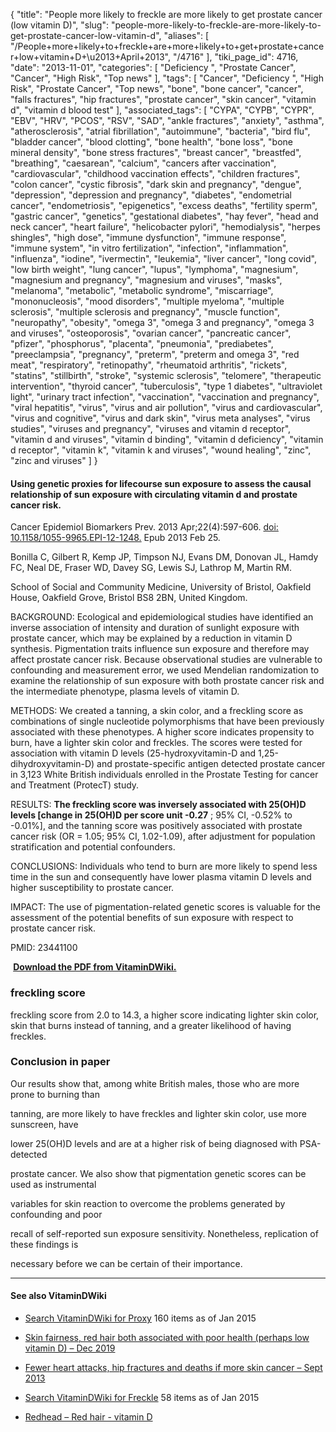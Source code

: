 {
    "title": "People more likely to freckle are more likely to get prostate cancer (low vitamin D)",
    "slug": "people-more-likely-to-freckle-are-more-likely-to-get-prostate-cancer-low-vitamin-d",
    "aliases": [
        "/People+more+likely+to+freckle+are+more+likely+to+get+prostate+cancer+low+vitamin+D+\u2013+April+2013",
        "/4716"
    ],
    "tiki_page_id": 4716,
    "date": "2013-11-01",
    "categories": [
        "Deficiency ",
        "Prostate Cancer",
        "Cancer",
        "High Risk",
        "Top news"
    ],
    "tags": [
        "Cancer",
        "Deficiency ",
        "High Risk",
        "Prostate Cancer",
        "Top news",
        "bone",
        "bone cancer",
        "cancer",
        "falls fractures",
        "hip fractures",
        "prostate cancer",
        "skin cancer",
        "vitamin d",
        "vitamin d blood test"
    ],
    "associated_tags": [
        "CYPA",
        "CYPB",
        "CYPR",
        "EBV",
        "HRV",
        "PCOS",
        "RSV",
        "SAD",
        "ankle fractures",
        "anxiety",
        "asthma",
        "atherosclerosis",
        "atrial fibrillation",
        "autoimmune",
        "bacteria",
        "bird flu",
        "bladder cancer",
        "blood clotting",
        "bone health",
        "bone loss",
        "bone mineral density",
        "bone stress fractures",
        "breast cancer",
        "breastfed",
        "breathing",
        "caesarean",
        "calcium",
        "cancers after vaccination",
        "cardiovascular",
        "childhood vaccination effects",
        "children fractures",
        "colon cancer",
        "cystic fibrosis",
        "dark skin and pregnancy",
        "dengue",
        "depression",
        "depression and pregnancy",
        "diabetes",
        "endometrial cancer",
        "endometriosis",
        "epigenetics",
        "excess deaths",
        "fertility sperm",
        "gastric cancer",
        "genetics",
        "gestational diabetes",
        "hay fever",
        "head and neck cancer",
        "heart failure",
        "helicobacter pylori",
        "hemodialysis",
        "herpes shingles",
        "high dose",
        "immune dysfunction",
        "immune response",
        "immune system",
        "in vitro fertilization",
        "infection",
        "inflammation",
        "influenza",
        "iodine",
        "ivermectin",
        "leukemia",
        "liver cancer",
        "long covid",
        "low birth weight",
        "lung cancer",
        "lupus",
        "lymphoma",
        "magnesium",
        "magnesium and pregnancy",
        "magnesium and viruses",
        "masks",
        "melanoma",
        "metabolic",
        "metabolic syndrome",
        "miscarriage",
        "mononucleosis",
        "mood disorders",
        "multiple myeloma",
        "multiple sclerosis",
        "multiple sclerosis and pregnancy",
        "muscle function",
        "neuropathy",
        "obesity",
        "omega 3",
        "omega 3 and pregnancy",
        "omega 3 and viruses",
        "osteoporosis",
        "ovarian cancer",
        "pancreatic cancer",
        "pfizer",
        "phosphorus",
        "placenta",
        "pneumonia",
        "prediabetes",
        "preeclampsia",
        "pregnancy",
        "preterm",
        "preterm and omega 3",
        "red meat",
        "respiratory",
        "retinopathy",
        "rheumatoid arthritis",
        "rickets",
        "statins",
        "stillbirth",
        "stroke",
        "systemic sclerosis",
        "telomere",
        "therapeutic intervention",
        "thyroid cancer",
        "tuberculosis",
        "type 1 diabetes",
        "ultraviolet light",
        "urinary tract infection",
        "vaccination",
        "vaccination and pregnancy",
        "viral hepatitis",
        "virus",
        "virus and air pollution",
        "virus and cardiovascular",
        "virus and cognitive",
        "virus and dark skin",
        "virus meta analyses",
        "virus studies",
        "viruses and pregnancy",
        "viruses and vitamin d receptor",
        "vitamin d and viruses",
        "vitamin d binding",
        "vitamin d deficiency",
        "vitamin d receptor",
        "vitamin k",
        "vitamin k and viruses",
        "wound healing",
        "zinc",
        "zinc and viruses"
    ]
}


#### Using genetic proxies for lifecourse sun exposure to assess the causal relationship of sun exposure with circulating vitamin d and prostate cancer risk.

Cancer Epidemiol Biomarkers Prev. 2013 Apr;22(4):597-606. [doi: 10.1158/1055-9965.EPI-12-1248.](https://doi.org/10.1158/1055-9965.EPI-12-1248.) Epub 2013 Feb 25.

Bonilla C, Gilbert R, Kemp JP, Timpson NJ, Evans DM, Donovan JL, Hamdy FC, Neal DE, Fraser WD, Davey SG, Lewis SJ, Lathrop M, Martin RM.

School of Social and Community Medicine, University of Bristol, Oakfield House, Oakfield Grove, Bristol BS8 2BN, United Kingdom.

BACKGROUND: Ecological and epidemiological studies have identified an inverse association of intensity and duration of sunlight exposure with prostate cancer, which may be explained by a reduction in vitamin D synthesis. Pigmentation traits influence sun exposure and therefore may affect prostate cancer risk. Because observational studies are vulnerable to confounding and measurement error, we used Mendelian randomization to examine the relationship of sun exposure with both prostate cancer risk and the intermediate phenotype, plasma levels of vitamin D.

METHODS: We created a tanning, a skin color, and a freckling score as combinations of single nucleotide polymorphisms that have been previously associated with these phenotypes. A higher score indicates propensity to burn, have a lighter skin color and freckles. The scores were tested for association with vitamin D levels (25-hydroxyvitamin-D and 1,25-dihydroxyvitamin-D) and prostate-specific antigen detected prostate cancer in 3,123 White British individuals enrolled in the Prostate Testing for cancer and Treatment (ProtecT) study.

RESULTS:  **The freckling score was inversely associated with 25(OH)D levels [change in 25(OH)D per score unit -0.27** ; 95% CI, -0.52% to -0.01%], and the tanning score was positively associated with prostate cancer risk (OR = 1.05; 95% CI, 1.02-1.09), after adjustment for population stratification and potential confounders.

CONCLUSIONS: Individuals who tend to burn are more likely to spend less time in the sun and consequently have lower plasma vitamin D levels and higher susceptibility to prostate cancer.

IMPACT: The use of pigmentation-related genetic scores is valuable for the assessment of the potential benefits of sun exposure with respect to prostate cancer risk.

PMID:     23441100

 **<i class="fas fa-file-pdf" style="margin-right: 0.3em;"></i><a href="https://d378j1rmrlek7x.cloudfront.net/attachments/pdf/freckle-and-prostate-cancer.pdf">Download the PDF from VitaminDWiki.</a>** 

### freckling score

freckling score from 2.0 to 14.3, a higher score indicating lighter skin color, skin that burns instead of tanning, and a greater likelihood of having freckles.

### Conclusion in paper

Our results show that, among white British males, those who are more prone to burning than

tanning, are more likely to have freckles and lighter skin color, use more sunscreen, have

lower 25(OH)D levels and are at a higher risk of being diagnosed with PSA-detected

prostate cancer. We also show that pigmentation genetic scores can be used as instrumental

variables for skin reaction to overcome the problems generated by confounding and poor

recall of self-reported sun exposure sensitivity. Nonetheless, replication of these findings is

necessary before we can be certain of their importance.

---

#### See also VitaminDWiki

* [Search VitaminDWiki for Proxy](https://www.VitaminDWiki.com/Search+Results?hl=en&oe=UTF-8&ie=UTF-8&btnG=Google+Search&googles.x=0&googles.y=0&q=proxy&domains=VitaminDWiki.com&sitesearch=VitaminDWiki.com) 160 items as of Jan 2015

* [Skin fairness, red hair both associated with poor health (perhaps low vitamin D) – Dec 2019](/tags/skin-fairness-red-hair-both-associated-with-poor-health-perhaps-low-vitamin-d-dec-2019.html)

* [Fewer heart attacks, hip fractures and deaths if more skin cancer – Sept 2013](/posts/fewer-heart-attacks-hip-fractures-and-deaths-if-more-skin-cancer)

* [Search VitaminDWiki for Freckle](https://www.VitaminDWiki.com/Search+Results?hl=en&oe=UTF-8&ie=UTF-8&btnG=Google+Search&googles.x=0&googles.y=0&q=freckle&domains=VitaminDWiki.com&sitesearch=VitaminDWiki.com) 58 items as of Jan 2015

* [Redhead – Red hair - vitamin D](/tags/redhead-red-hair-vitamin-d.html)